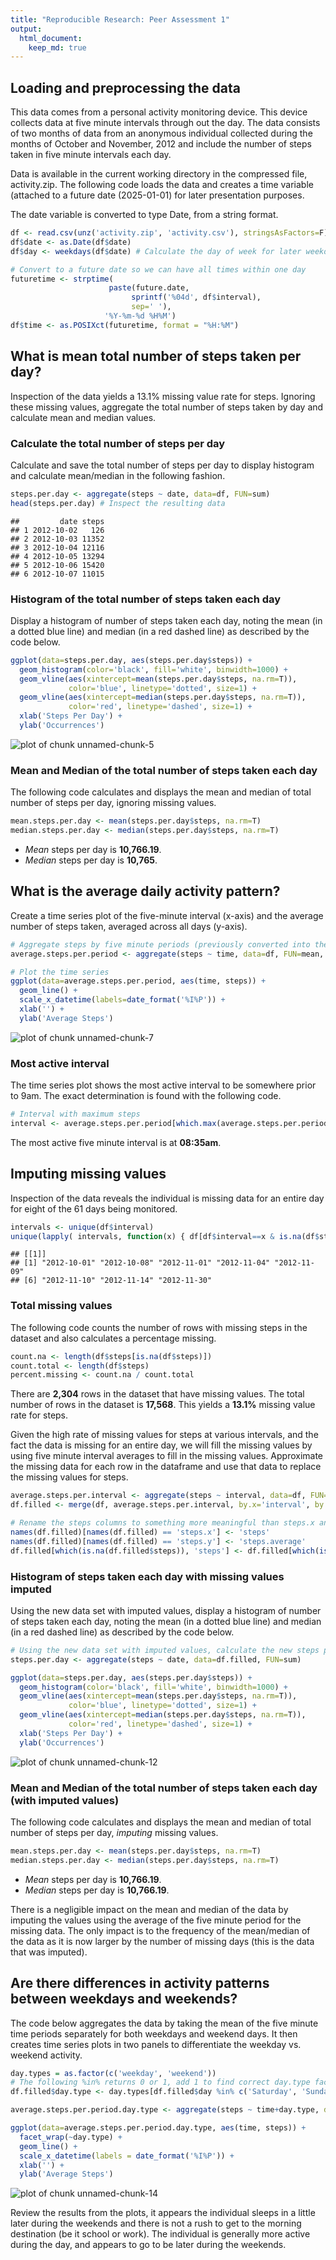 ```yaml
---
title: "Reproducible Research: Peer Assessment 1"
output: 
  html_document:
    keep_md: true
---
```



## Loading and preprocessing the data
This data comes from a personal activity monitoring device. This device collects data at five minute intervals
through out the day. The data consists of two months of data from an anonymous individual collected during the months of 
October and November, 2012 and include the number of steps taken in five minute intervals each day.

Data is available in the current working directory in the compressed file, activity.zip. The following code loads the data and
creates a time variable (attached to a future date (2025-01-01) for later presentation purposes.

The date variable is converted to type Date, from a string format.

```r
df <- read.csv(unz('activity.zip', 'activity.csv'), stringsAsFactors=F)
df$date <- as.Date(df$date)
df$day <- weekdays(df$date) # Calculate the day of week for later weekday/weekend use

# Convert to a future date so we can have all times within one day
futuretime <- strptime(                        
                      paste(future.date, 
                           sprintf('%04d', df$interval), 
                           sep=' '),
                     '%Y-%m-%d %H%M')
df$time <- as.POSIXct(futuretime, format = "%H:%M")
```

## What is mean total number of steps taken per day?

Inspection of the data yields a 13.1% missing value rate for steps. 
Ignoring these missing values, aggregate the total number of steps taken by day and calculate mean and median values.

### Calculate the total number of steps per day
Calculate and save the total number of steps per day to display histogram and calculate mean/median in the following fashion.

```r
steps.per.day <- aggregate(steps ~ date, data=df, FUN=sum)
head(steps.per.day) # Inspect the resulting data
```

```
##         date steps
## 1 2012-10-02   126
## 2 2012-10-03 11352
## 3 2012-10-04 12116
## 4 2012-10-05 13294
## 5 2012-10-06 15420
## 6 2012-10-07 11015
```

### Histogram of the total number of steps taken each day
Display a histogram of number of steps taken each day, noting the mean (in a dotted blue line) and 
median (in a red dashed line) as described by the code below.

```r
ggplot(data=steps.per.day, aes(steps.per.day$steps)) + 
  geom_histogram(color='black', fill='white', binwidth=1000) +
  geom_vline(aes(xintercept=mean(steps.per.day$steps, na.rm=T)), 
             color='blue', linetype='dotted', size=1) +
  geom_vline(aes(xintercept=median(steps.per.day$steps, na.rm=T)), 
             color='red', linetype='dashed', size=1) +
  xlab('Steps Per Day') + 
  ylab('Occurrences')
```

![plot of chunk unnamed-chunk-5](figure/unnamed-chunk-5-1.png) 

### Mean and Median of the total number of steps taken each day
The following code calculates and displays the mean and median of total number of steps per day, ignoring missing values.

```r
mean.steps.per.day <- mean(steps.per.day$steps, na.rm=T)
median.steps.per.day <- median(steps.per.day$steps, na.rm=T)
```
- *Mean* steps per day is **10,766.19**.
- *Median* steps per day is **10,765**.

## What is the average daily activity pattern?
Create a time series plot of the five-minute interval (x-axis) and the average number of steps taken, 
averaged across all days (y-axis).

```r
# Aggregate steps by five minute periods (previously converted into the $time variable)
average.steps.per.period <- aggregate(steps ~ time, data=df, FUN=mean, na.rm=T)

# Plot the time series
ggplot(data=average.steps.per.period, aes(time, steps)) +
  geom_line() +
  scale_x_datetime(labels=date_format('%I%P')) +
  xlab('') +
  ylab('Average Steps')
```

![plot of chunk unnamed-chunk-7](figure/unnamed-chunk-7-1.png) 

### Most active interval
The time series plot shows the most active interval to be somewhere prior to 9am. The exact determination is found with
the following code.

```r
# Interval with maximum steps
interval <- average.steps.per.period[which.max(average.steps.per.period$steps), ]
```
The most active five minute interval is at **08:35am**.

## Imputing missing values
Inspection of the data reveals the individual is missing data for an entire day for eight of the 61 days being monitored.

```r
intervals <- unique(df$interval)
unique(lapply( intervals, function(x) { df[df$interval==x & is.na(df$steps), 'date'] } ))
```

```
## [[1]]
## [1] "2012-10-01" "2012-10-08" "2012-11-01" "2012-11-04" "2012-11-09"
## [6] "2012-11-10" "2012-11-14" "2012-11-30"
```

### Total missing values
The following code counts the number of rows with missing steps in the dataset and also calculates a percentage missing.

```r
count.na <- length(df$steps[is.na(df$steps)])
count.total <- length(df$steps)
percent.missing <- count.na / count.total
```

There are **2,304** rows in the dataset that have missing values. 
The total number of rows in the dataset is **17,568**.
This yields a **13.1%** missing value rate for steps. 

Given the high rate of missing values for steps at various intervals, and the fact the data is missing for an entire day,
we will fill the missing values by using five minute interval averages to fill in the missing values. Approximate the missing
data for each row in the dataframe and use that data to replace the missing values for steps.

```r
average.steps.per.interval <- aggregate(steps ~ interval, data=df, FUN=mean)
df.filled <- merge(df, average.steps.per.interval, by.x='interval', by.y='interval')

# Rename the steps columns to something more meaningful than steps.x and steps.y
names(df.filled)[names(df.filled) == 'steps.x'] <- 'steps'
names(df.filled)[names(df.filled) == 'steps.y'] <- 'steps.average'
df.filled[which(is.na(df.filled$steps)), 'steps'] <- df.filled[which(is.na(df.filled$steps)), 'steps.average']
```

### Histogram of steps taken each day with missing values imputed
Using the new data set with imputed values, display a histogram of number of steps taken each day, 
noting the mean (in a dotted blue line) and median (in a red dashed line) as described by the code below.

```r
# Using the new data set with imputed values, calculate the new steps per day
steps.per.day <- aggregate(steps ~ date, data=df.filled, FUN=sum)

ggplot(data=steps.per.day, aes(steps.per.day$steps)) + 
  geom_histogram(color='black', fill='white', binwidth=1000) +
  geom_vline(aes(xintercept=mean(steps.per.day$steps, na.rm=T)), 
             color='blue', linetype='dotted', size=1) +
  geom_vline(aes(xintercept=median(steps.per.day$steps, na.rm=T)), 
             color='red', linetype='dashed', size=1) +
  xlab('Steps Per Day') + 
  ylab('Occurrences')
```

![plot of chunk unnamed-chunk-12](figure/unnamed-chunk-12-1.png) 

### Mean and Median of the total number of steps taken each day (with imputed values)
The following code calculates and displays the mean and median of total number of steps per day, *imputing* missing values.

```r
mean.steps.per.day <- mean(steps.per.day$steps, na.rm=T)
median.steps.per.day <- median(steps.per.day$steps, na.rm=T)
```
- *Mean* steps per day is **10,766.19**.
- *Median* steps per day is **10,766.19**.

There is a negligible impact on the mean and median of the data by imputing the values using the average of the five minute period for the missing data. The only impact is to the frequency of the mean/median of the data as it is now larger by the number of missing days (this is the data that was imputed).

## Are there differences in activity patterns between weekdays and weekends?
The code below aggregates the data by taking the mean of the five minute time periods separately for both weekdays and weekend days. It then creates time series plots in two panels to differentiate the weekday vs. weekend activity.


```r
day.types = as.factor(c('weekday', 'weekend'))
# The following %in% returns 0 or 1, add 1 to find correct day.type factor.
df.filled$day.type <- day.types[df.filled$day %in% c('Saturday', 'Sunday')+1]

average.steps.per.period.day.type <- aggregate(steps ~ time+day.type, data=df.filled, FUN=mean)

ggplot(data=average.steps.per.period.day.type, aes(time, steps)) +
  facet_wrap(~day.type) +
  geom_line() +
  scale_x_datetime(labels = date_format('%I%P')) +
  xlab('') +
  ylab('Average Steps')
```

![plot of chunk unnamed-chunk-14](figure/unnamed-chunk-14-1.png) 

Review the results from the plots, it appears the individual sleeps in a little later during the weekends and there is not a rush to get to the morning destination (be it school or work). The individual is generally more active during the day, and appears to go to be later during the weekends.
